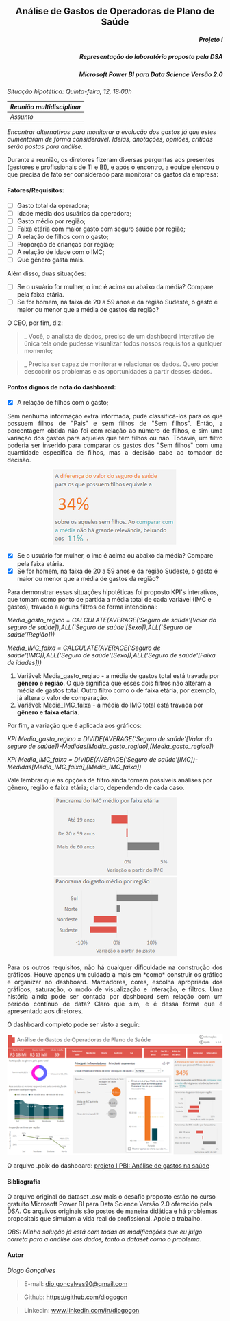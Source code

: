 <h2 align="center"> Análise de Gastos de Operadoras de Plano de Saúde </h2>
<h5 align="right"> Projeto I </h5>
<h5 align="right"> Representação do laboratório proposto pela DSA </h5>
<h5 align="right"> Microsoft Power BI para Data Science Versão 2.0 </h5>

*Situação hipotética: Quinta-feira, 12, 18:00h*

*Reunião multidisciplinar*|
------------------------- | 
*Assunto*                 |
*Encontrar alternativas para monitorar a evolução dos gastos já que estes aumentaram de forma considerável. Ideias, anotações, opniões, críticas serão postas para análise.*

Durante a reunião, os diretores fizeram diversas perguntas aos presentes (gestores e profissionais de TI e BI), e após o encontro, a equipe elencou o que precisa de fato ser considerado para monitorar os gastos da empresa:

#### Fatores/Requisitos:
- [ ] Gasto total da operadora;
- [ ] Idade média dos usuários da operadora;
- [ ] Gasto médio por região;
- [ ] Faixa etária com maior gasto com seguro saúde por região;
- [ ] A relação de filhos com o gasto;
- [ ] Proporção de crianças por região;
- [ ] A relação de idade com o IMC;
- [ ] Que gênero gasta mais.

Além disso, duas situações:
- [ ] Se o usuário for mulher, o imc é acima ou abaixo da média? Compare pela faixa etária.
- [ ] Se for homem, na faixa de 20 a 59 anos e da região Sudeste, o gasto é maior ou menor que a média de gastos da região?

O CEO, por fim, diz:
> _ Você, o analista de dados, preciso de um dashboard interativo de única tela onde pudesse visualizar todos nossos requisitos a qualquer momento;

> _ Precisa ser capaz de monitorar e relacionar os dados. Quero poder descobrir os problemas e as oportunidades a partir desses dados.

#### Pontos dignos de nota do dashboard:

- [X] A relação de filhos com o gasto;

<p align="justify"> Sem nenhuma informação extra informada, pude classificá-los para os que possuem filhos de "Pais" e sem filhos de "Sem filhos". Então, a porcentagem obtida não foi com relação ao número de filhos, e sim uma variação dos gastos para aqueles que têm filhos ou não. Todavia, um filtro poderia ser inserido para comparar os gastos dos "Sem filhos" com uma quantidade específica de filhos, mas a decisão cabe ao tomador de decisão. </p>

<p align="center"> <img src="https://github.com/diogogon/projeto-1/blob/main/Text.png">

- [X] Se o usuário for mulher, o imc é acima ou abaixo da média? Compare pela faixa etária.
- [X] Se for homem, na faixa de 20 a 59 anos e da região Sudeste, o gasto é maior ou menor que a média de gastos da região?

Para demonstrar essas situações hipotéticas foi proposto KPI's interativos, que tomam como ponto de partida a média total de cada variável (IMC e gastos), travado a alguns filtros de forma intencional:

*Media_gasto_regiao = CALCULATE(AVERAGE('Seguro de saúde'[Valor do seguro de saúde]),ALL('Seguro de saúde'[Sexo]),ALL('Seguro de saúde'[Região]))*

*Media_IMC_faixa = CALCULATE(AVERAGE('Seguro de saúde'[IMC]),ALL('Seguro de saúde'[Sexo]),ALL('Seguro de saúde'[Faixa de idades]))*

1. Variável: Media_gasto_regiao - a média de gastos total está travada por **gênero** e **região**. O que significa que esses dois filtros não alteram a média de gastos total. Outro filtro como o de faixa etária, por exemplo, já altera o valor de comparação.
2. Variável: Media_IMC_faixa - a média do IMC total está travada por **gênero** e **faixa etária**.

Por fim, a variação que é aplicada aos gráficos:

*KPI Media_gasto_regiao = DIVIDE(AVERAGE('Seguro de saúde'[Valor do seguro de saúde])-Medidas[Media_gasto_regiao],[Media_gasto_regiao])*

*KPI Media_IMC_faixa = DIVIDE(AVERAGE('Seguro de saúde'[IMC])-Medidas[Media_IMC_faixa],[Media_IMC_faixa])*

Vale lembrar que as opções de filtro ainda tornam possíveis análises por gênero, região e faixa etária; claro, dependendo de cada caso.

<p align="center"> <img src="https://github.com/diogogon/projeto-1/blob/main/KPI_IMC.png"> <img src="https://github.com/diogogon/projeto-1/blob/main/KPI_Gasto.png">

<p align="justify"> Para os outros requisitos, não há qualquer dificuldade na construção dos gráficos. Houve apenas um cuidado a mais em *como* construir os gráfico e organizar no dashboard. Marcadores, cores, escolha apropriada dos gráficos, saturação, o modo de visualização e interação, e filtros. Uma história ainda pode ser contada por dashboard sem relação com um período contínuo de data? Claro que sim, e é dessa forma que é apresentado aos diretores. </p>

O dashboard completo pode ser visto a seguir:

<p align="center"> <img src="https://github.com/diogogon/projeto-1/blob/main/Visual_geral.png">

O arquivo .pbix do dashboard:
[projeto I PBI: Análise de gastos na saúde](https://github.com/diogogon/projeto-1/blob/main/projeto-1.pbix)

#### Bibliografia
O arquivo original do dataset .csv mais o desafio proposto estão no curso gratuito Microsoft Power BI para Data Science Versão 2.0 oferecido pela DSA. Os arquivos originais são postos de maneira didática e há problemas propositais que simulam a vida real do profissional. Apoie o trabalho.

*OBS: Minha solução já está com todas as modificações que eu julgo correta para a análise dos dados, tanto o dataset como o problema.*

#### Autor
*Diogo Gonçalves*
> E-mail: dio.goncalves90@gmail.com

> Github: https://github.com/diogogon

> Linkedin: www.linkedin.com/in/diogogon
